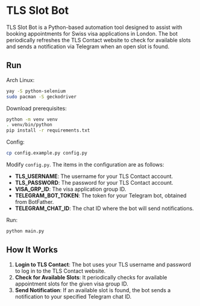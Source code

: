 # TLS Slot Bot

TLS Slot Bot is a Python-based automation tool designed to assist with booking appointments for Swiss visa applications in London. The bot periodically refreshes the TLS Contact website to check for available slots and sends a notification via Telegram when an open slot is found.

## Run

Arch Linux:

```sh
yay -S python-selenium
sudo pacman -S geckodriver
```

Download prerequisites:

```sh
python -m venv venv
. venv/bin/python
pip install -r requirements.txt
```

Config:

```sh
cp config.example.py config.py
```

Modify `config.py`. The items in the configuration are as follows:

- **TLS_USERNAME**: The username for your TLS Contact account.
- **TLS_PASSWORD**: The password for your TLS Contact account.
- **VISA_GRP_ID**: The visa application group ID.
- **TELEGRAM_BOT_TOKEN**: The token for your Telegram bot, obtained from BotFather.
- **TELEGRAM_CHAT_ID**: The chat ID where the bot will send notifications.

Run:

```python
python main.py
```

## How It Works

1. **Login to TLS Contact**: The bot uses your TLS username and password to log in to the TLS Contact website.
2. **Check for Available Slots**: It periodically checks for available appointment slots for the given visa group ID.
3. **Send Notification**: If an available slot is found, the bot sends a notification to your specified Telegram chat ID.
